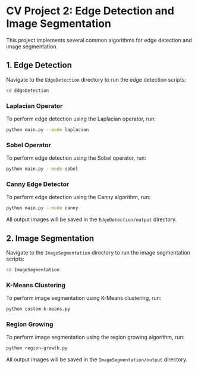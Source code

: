 # CV Project 2: Edge Detection and Image Segmentation

This project implements several common algorithms for edge detection and image segmentation.

## 1. Edge Detection

Navigate to the `EdgeDetection` directory to run the edge detection scripts:
```bash
cd EdgeDetection
```

### Laplacian Operator
To perform edge detection using the Laplacian operator, run:
```bash
python main.py --mode laplacian
```

### Sobel Operator
To perform edge detection using the Sobel operator, run:
```bash
python main.py --mode sobel
```

### Canny Edge Detector
To perform edge detection using the Canny algorithm, run:
```bash
python main.py --mode canny
```

All output images will be saved in the `EdgeDetection/output` directory.

## 2. Image Segmentation

Navigate to the `ImageSegmentation` directory to run the image segmentation scripts:
```bash
cd ImageSegmentation
```

### K-Means Clustering
To perform image segmentation using K-Means clustering, run:
```bash
python custom-k-means.py
```

### Region Growing
To perform image segmentation using the region growing algorithm, run:
```bash
python region-growth.py
```

All output images will be saved in the `ImageSegmentation/output` directory.


